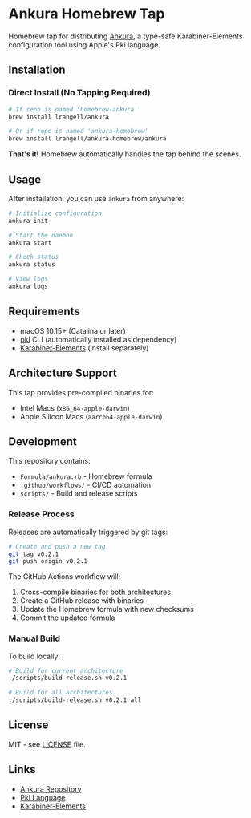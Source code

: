 # Ankura Homebrew Tap

Homebrew tap for distributing [Ankura](https://github.com/lrangell/ankura), a type-safe Karabiner-Elements configuration tool using Apple's Pkl language.

## Installation

### Direct Install (No Tapping Required)

```bash
# If repo is named 'homebrew-ankura'
brew install lrangell/ankura

# Or if repo is named 'ankura-homebrew' 
brew install lrangell/ankura-homebrew/ankura
```

**That's it!** Homebrew automatically handles the tap behind the scenes.

## Usage

After installation, you can use `ankura` from anywhere:

```bash
# Initialize configuration
ankura init

# Start the daemon
ankura start

# Check status
ankura status

# View logs
ankura logs
```

## Requirements

- macOS 10.15+ (Catalina or later)
- [pkl](https://pkl-lang.org) CLI (automatically installed as dependency)
- [Karabiner-Elements](https://karabiner-elements.pqrs.org/) (install separately)

## Architecture Support

This tap provides pre-compiled binaries for:
- Intel Macs (`x86_64-apple-darwin`)
- Apple Silicon Macs (`aarch64-apple-darwin`)

## Development

This repository contains:
- `Formula/ankura.rb` - Homebrew formula
- `.github/workflows/` - CI/CD automation
- `scripts/` - Build and release scripts

### Release Process

Releases are automatically triggered by git tags:

```bash
# Create and push a new tag
git tag v0.2.1
git push origin v0.2.1
```

The GitHub Actions workflow will:
1. Cross-compile binaries for both architectures
2. Create a GitHub release with binaries
3. Update the Homebrew formula with new checksums
4. Commit the updated formula

### Manual Build

To build locally:

```bash
# Build for current architecture
./scripts/build-release.sh v0.2.1

# Build for all architectures
./scripts/build-release.sh v0.2.1 all
```

## License

MIT - see [LICENSE](LICENSE) file.

## Links

- [Ankura Repository](https://github.com/lrangell/ankura)
- [Pkl Language](https://pkl-lang.org)
- [Karabiner-Elements](https://karabiner-elements.pqrs.org/)
